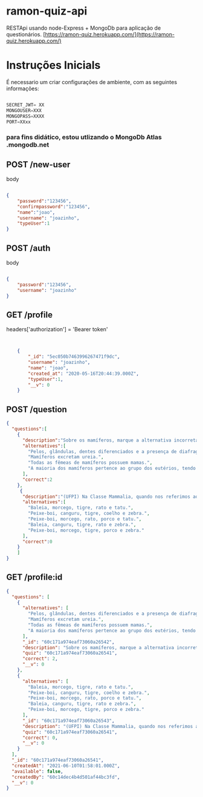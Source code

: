 # ramon-quiz-api
RESTApi usando node-Express + MongoDb para aplicação de questionários.
[https://ramon-quiz.herokuapp.com/](https://ramon-quiz.herokuapp.com/)
# Instruções Inicials
É necessario um criar configurações
de ambiente, com as seguintes informações:

```javascript

SECRET_JWT= XX
MONGOUSER=XXX
MONGOPASS=XXXX
PORT=XXxx

```
 
 ### para fins didático, estou utlizando o MongoDb Atlas .mongodb.net

 ## POST /new-user
body
```json

{
	"password":"123456",
	"confirmpassword":"123456",
	"name":"joao",
	"username": "joazinho",
   	"typeUser":1
}
```
## POST /auth
body
```json

{
	"password":"123456",
	"username": "joazinho"
}
```
## GET /profile
headers['authorization'] = 'Bearer token'
```json


	{
        "_id": "5ec050b7463996267471f9dc",
        "username": "joazinho",
        "name": "joao",
        "created_at": "2020-05-16T20:44:39.000Z",
        "typeUser":1,
        "__v": 0
    }
```
## POST /question
```json
{
  "questions":[
    {
      "description":"Sobre os mamíferos, marque a alternativa incorreta:",	
      "alternatives":[
        "Pelos, glândulas, dentes diferenciados e a presença de diafragma caracterizam os mamíferos.",
        "Mamíferos excretam ureia.",
        "Todas as fêmeas de mamíferos possuem mamas.",
        "A maioria dos mamíferos pertence ao grupo dos eutérios, tendo como principal característica a presença de placenta bem desenvolvida e duradoura."
      ],
      "correct":2
    },
     {
      "description":"(UFPI) Na Classe Mammalia, quando nos referimos aos cetáceos, quirópteros, carnívoros, roedores e edentados, estamos falando dos seguintes animais:",
      "alternatives":[
        "Baleia, morcego, tigre, rato e tatu.",
        "Peixe-boi, canguru, tigre, coelho e zebra.",
        "Peixe-boi, morcego, rato, porco e tatu.",
        "Baleia, canguru, tigre, rato e zebra.",
        "Peixe-boi, morcego, tigre, porco e zebra."
      ],
      "correct":0
    }
    ]
}
```
## GET /profile:id
```json
{
  "questions": [
    {
      "alternatives": [
        "Pelos, glândulas, dentes diferenciados e a presença de diafragma caracterizam os mamíferos.",
        "Mamíferos excretam ureia.",
        "Todas as fêmeas de mamíferos possuem mamas.",
        "A maioria dos mamíferos pertence ao grupo dos eutérios, tendo como principal característica a presença de placenta bem desenvolvida e duradoura."
      ],
      "_id": "60c171a974eaf73060a26542",
      "description": "Sobre os mamíferos, marque a alternativa incorreta:",
      "quiz": "60c171a974eaf73060a26541",
      "correct": 2,
      "__v": 0
    },
    {
      "alternatives": [
        "Baleia, morcego, tigre, rato e tatu.",
        "Peixe-boi, canguru, tigre, coelho e zebra.",
        "Peixe-boi, morcego, rato, porco e tatu.",
        "Baleia, canguru, tigre, rato e zebra.",
        "Peixe-boi, morcego, tigre, porco e zebra."
      ],
      "_id": "60c171a974eaf73060a26543",
      "description": "(UFPI) Na Classe Mammalia, quando nos referimos aos cetáceos, quirópteros, carnívoros, roedores e edentados, estamos falando dos seguintes animais:",
      "quiz": "60c171a974eaf73060a26541",
      "correct": 0,
      "__v": 0
    }
  ],
  "_id": "60c171a974eaf73060a26541",
  "createdAt": "2021-06-10T01:58:01.000Z",
  "available": false,
  "createdBy": "60c14dec4b4d501af44bc3fd",
  "__v": 0
}
```
